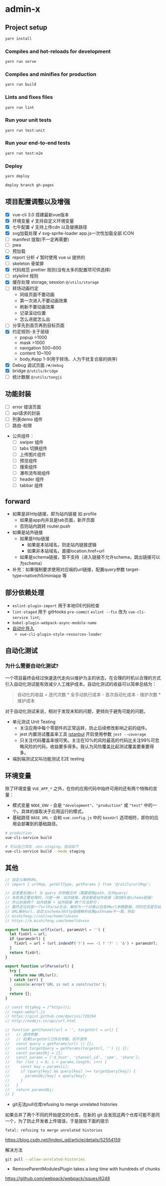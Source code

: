 # admin-x

## Project setup

```bash
yarn install
```

### Compiles and hot-reloads for development

```bash
yarn run serve
```

### Compiles and minifies for production

```bash
yarn run build
```

### Lints and fixes files

```bash
yarn run lint
```

### Run your unit tests

```bash
yarn run test:unit
```

### Run your end-to-end tests

```bash
yarn run test:e2e
```

### Deploy

```bash
yarn deploy

deploy branch gh-pages
```

## 项目配置调整以及增强

- [x] vue-cli 3.0 搭建最新vue版本
- [x] 环境变量 √ 支持自定义环境变量
- [x] 七牛配置 √ 支持上传cdn 以及替换路径
- [x] svg加载处理 √ svg-sprite-loader app.js一次性加载全部 ICON
- [ ] manifest 提取(不一定再需要)
- [ ] pwa
- [ ] 预加载
- [x] report 分析 √ 暂时使用 vue ui 提供的
- [ ] skeleton 骨架屏
- [x] 代码规范 prettier 规则(没有太多的配置项可供选择)
- [ ] stylelint 规则
- [x] 缓存处理 storage, session `@/utils/storage`
- [ ] 转场动画约定
  - 同级页面不要动画
  - 第一次进入不要动画效果
  - 刷新不要动画效果
  - 记录滚动位置
  - 怎么进就怎么出
- [ ] 分享先到首页再到目标页面
- [x] 约定规则-关于层级
  - popup         >1000
  - mask          >1000
  - navigation    500~600
  - content       10~100
  - body,#app     1-9(用于转场、人为干扰复合层的排序)
- [x] Debug 调试页面 `/#/debug`
- [x] bridge `@/utils/bridge`
- [ ] 统计数据 `@/utils/tongji`

## 功能封装

- [ ] error 错误页面
- [ ] api请求的封装
- [ ] 列表demo 组件
- [ ] 路由-权限
- 公共组件：
  - [ ] swiper 组件
  - [ ] tabs 切换组件
  - [ ] 上传图片组件
  - [ ] 预览组件
  - [ ] 搜索组件
  - [ ] 瀑布流布局组件
  - [ ] header 组件
  - [ ] tabbar 组件

## forward

- 如果是非http链接，即为站内链接 如 profile
  - 如果是app内并且是tab页面，新开页面
  - 否则站内跳转 router.push
- 如果是站外链接
  - 如果是http链接
    - 如果是本站域名，则走站内链接逻辑
    - 如果非本站域名，直接location.href=url
  - 如果是schema链接，暂不支持（进入链接不允许schema，跳出链接可以为schema）
- 补充：如果强制要求使用对应端的url链接，配置query参数 target-type=native/h5/miniapp 等

## 部分依赖处理

- `eslint-plugin-import` 用于本地IDE代码检查
- `lint-staged` 用于 gitHooks `pre-commit`
  `eslint --fix` 改为 `vue-cli-service lint`;
- `babel-plugin-webpack-async-module-name`
- [自动化导入](https://cli.vuejs.org/zh/guide/css.html#自动化导入)
  - `vue-cli-plugin-style-resources-loader`

## 自动化测试

### 为什么需要自动化测试?

一个项目最终会经过快速迭代走向以维护为主的状态，在合理的时机以合理的方式引入自动化测试能有效减少人工维护成本。自动化测试的收益可以简单总结为：

> 自动化的收益 = 迭代次数 * 全手动执行成本 - 首次自动化成本 - 维护次数 * 维护成本

对于自动化测试来说，相对于发现未知的问题，更倾向于避免可能的问题。

- 单元测试 Unit Testing
  - 关注应用中每个零部件的正常运转，防止后续修改影响之前的组件。
  - jest 内置测试覆盖率工具 [istanbul](https://github.com/gotwarlost/istanbul) 开启使用参数 `jest --coverage`
  - 只关注代码覆盖率很可笑。关注在10%的风险最高的代码比关注99%可忽略风险的代码，收益要多得多。我认为风险覆盖比起测试覆盖要重要得多。
- 端到端测试又叫功能测试 E2E testing

## 环境变量

除了环境变量 `VUE_APP_*` 之外，在你的应用代码中始终可用的还有两个特殊的变量：

- 模式变量 `NODE_ENV` - 会是 `"development"`、`"production"` 或 `"test"` 中的一个。具体的值取决于应用运行的模式。
- 基础路径 `BASE_URL` - 会和 `vue.config.js` 中的 `baseUrl` 选项相符，即你的应用会部署到的基础路径。

```bash
# production
vue-cli-service build

# 可以自己添加 .env.staging，启动如下
vue-cli-service build --mode staging
```

## 其他

```js
// 自定义解析URL
// import { urlMap, getUrlType, getParams } from '@/utils/urlMap';

// 这里要处理url 与 query 的参数合并（需要提取path、合并query）
// 本质真正要处理的，只是一种：站内链接，其余都是站外链接（其他H5或schema链接）
// 所以封装两个 站内链接 + 站外链接 两个方法即可；
// 最终定位封装一个urlParse方法，解析为一个对象以及各种url参数数据，同时包含是否站内链接等，可以传入target目标链接
// URL解析url，自定义schema与http链接解析结果pathname不一致，例如
// mishifeng://native/home?id=xxx
// https://m.mishifeng.com/home?id=xxx

export function urlfix(url, paramsUrl = '') {
  let fixUrl = url;
  if (paramsUrl) {
    fixUrl = url + (url.indexOf('?') === -1 ? '?' : '&') + paramsUrl;
  }
  return fixUrl;
}

export function urlParse(url) {
  try {
    return new URL(url);
  } catch (err) {
    console.error('URL is not a constructor');
  }
  return {};
}

// const httpReg = /^https?/i;
// regex-weburl.js
// https://gist.github.com/dperini/729294
// http://nodejs.cn/api/url.html

// function getChannel(url = '', targetUrl = url) {
//   // 透传参数
//   // 如果targetUrl已存在参数，则不透传
//   const query = getParams(url) || {};
//   const targetQuery = getParams(targetUrl, '') || {};
//   const paramsObj = {};
//   const params = ['d_host', 'channel_id', 'spm', 'share'];
//   for (let i = 0; i < params.length; i++) {
//     const key = params[i];
//     if (query[key] && query[key] !== targetQuery[key]) {
//       paramsObj[key] = query[key];
//     }
//   }
//   return paramsObj;
// }

```


- git无法pull仓库refusing to merge unrelated histories

如果合并了两个不同的开始提交的仓库，在新的 git 会发现这两个仓库可能不是同一个，为了防止开发者上传错误，于是就给下面的提示

```bash
fatal: refusing to merge unrelated histories
```

  https://blog.csdn.net/lindexi_gd/article/details/52554159


解决方法

```bash
git pull --allow-unrelated-histories
```

- RemoveParentModulesPlugin takes a long time with hundreds of chunks

https://github.com/webpack/webpack/issues/6248
